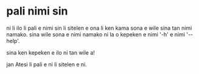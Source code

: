 # pali nimi sin

ni li ilo li pali e nimi sin li sitelen e ona li ken kama sona e wile sina tan nimi namako. 
sina wile sona e nimi namako ni la o kepeken e nimi '-h' e nimi '--help'.

sina ken kepeken e ilo ni tan wile a!

jan Atesi li pali e ni li sitelen e ni.